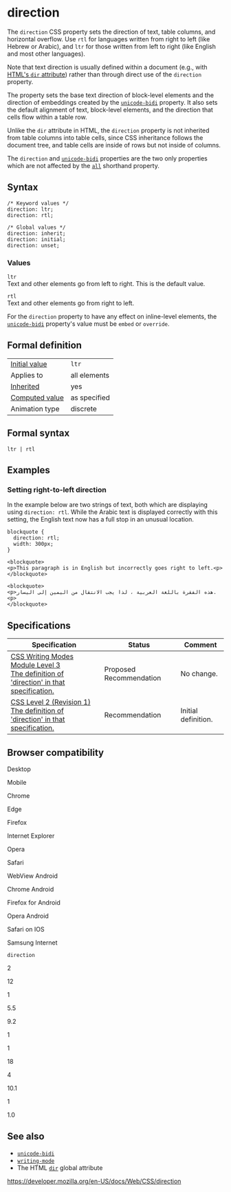 # direction

The `direction` CSS property sets the direction of text, table columns, and horizontal overflow. Use `rtl` for languages written from right to left (like Hebrew or Arabic), and `ltr` for those written from left to right (like English and most other languages).

Note that text direction is usually defined within a document (e.g., with [HTML's `dir` attribute](https://developer.mozilla.org/en-US/docs/Web/HTML/Global_attributes/dir)) rather than through direct use of the `direction` property.

The property sets the base text direction of block-level elements and the direction of embeddings created by the [`unicode-bidi`](unicode-bidi) property. It also sets the default alignment of text, block-level elements, and the direction that cells flow within a table row.

Unlike the `dir` attribute in HTML, the `direction` property is not inherited from table columns into table cells, since CSS inheritance follows the document tree, and table cells are inside of rows but not inside of columns.

The `direction` and [`unicode-bidi`](unicode-bidi) properties are the two only properties which are not affected by the [`all`](all) shorthand property.

## Syntax

    /* Keyword values */
    direction: ltr;
    direction: rtl;

    /* Global values */
    direction: inherit;
    direction: initial;
    direction: unset;

### Values

`ltr`  
Text and other elements go from left to right. This is the default value.

`rtl`  
Text and other elements go from right to left.

For the `direction` property to have any effect on inline-level elements, the [`unicode-bidi`](unicode-bidi) property's value must be `embed` or `override`.

## Formal definition

<table><tbody><tr class="odd"><td><a href="initial_value">Initial value</a></td><td><code>ltr</code></td></tr><tr class="even"><td>Applies to</td><td>all elements</td></tr><tr class="odd"><td><a href="inheritance">Inherited</a></td><td>yes</td></tr><tr class="even"><td><a href="computed_value">Computed value</a></td><td>as specified</td></tr><tr class="odd"><td>Animation type</td><td>discrete</td></tr></tbody></table>

## Formal syntax

    ltr | rtl

## Examples

### Setting right-to-left direction

In the example below are two strings of text, both which are displaying using `direction: rtl`. While the Arabic text is displayed correctly with this setting, the English text now has a full stop in an unusual location.

    blockquote {
      direction: rtl;
      width: 300px;
    }

    <blockquote>
    <p>This paragraph is in English but incorrectly goes right to left.<p>
    </blockquote>

    <blockquote>
    <p>هذه الفقرة باللغة العربية ، لذا يجب الانتقال من اليمين إلى اليسار.<p>
    </blockquote>

## Specifications

<table><thead><tr class="header"><th>Specification</th><th>Status</th><th>Comment</th></tr></thead><tbody><tr class="odd"><td><a href="https://drafts.csswg.org/css-writing-modes-3/#direction">CSS Writing Modes Module Level 3<br />
<span class="small">The definition of 'direction' in that specification.</span></a></td><td><span class="spec-pr">Proposed Recommendation</span></td><td>No change.</td></tr><tr class="even"><td><a href="https://www.w3.org/TR/CSS2/visuren.html#direction">CSS Level 2 (Revision 1)<br />
<span class="small">The definition of 'direction' in that specification.</span></a></td><td><span class="spec-rec">Recommendation</span></td><td>Initial definition.</td></tr></tbody></table>

## Browser compatibility

Desktop

Mobile

Chrome

Edge

Firefox

Internet Explorer

Opera

Safari

WebView Android

Chrome Android

Firefox for Android

Opera Android

Safari on IOS

Samsung Internet

`direction`

2

12

1

5.5

9.2

1

1

18

4

10.1

1

1.0

## See also

- [`unicode-bidi`](unicode-bidi)
- [`writing-mode`](writing-mode)
- The HTML [`dir`](https://developer.mozilla.org/en-US/docs/Web/HTML/Global_attributes#attr-dir) global attribute

<a href="https://developer.mozilla.org/en-US/docs/Web/CSS/direction" class="_attribution-link">https://developer.mozilla.org/en-US/docs/Web/CSS/direction</a>
